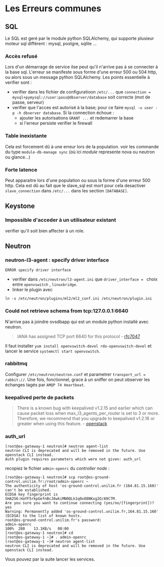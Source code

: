 # Les Erreurs communes

## SQL

Le SQL est geré par le module python SQLAlchemy, qui supporte plusieur moteur sql différent : mysql, postgre, sqlite ...

 ### Accès refusé

Lors d'un démarrage de service ilse peut qu'il n'arrive pas à se connecter à la base sql. L'erreur se manifeste sous forme d'une erreur 500 ou 504 http, ou alors sous un message python SQLAlchemy. Les points essentielle à verifier sont :
- verifier dans les fichier de configuratioon `/etc/...` que `connection = mysql+pymysql://user:pass@dbserver/database` soit correcte (mot de passe, serveur)
- verifier que l'acces est autorisé à la base; pour ce faire `mysql -u user -p -h dbserver database`. Si la connection échoue :
  - ajouter les autorisations `GRANT ...` et redemarrer la base
  - si l'erreur persiste verifier le firewall
  
 ### Table inexistante
 
Cela est forcement dû à une erreur lors de la population. voir les commande du type `module-db-manage sync` (où ici *module* represente nova ou neutron ou glance...)

### Forte latence

Peut apparaitre lors d'une population ou sous la forme d'une erreur 500 http. Cela est dû au fait que le slave_sql est mort pour cela desactiver `slave_connection` dans `/etc/...` dans les section `[DATABASE]`.


## Keystone

### Impossible d'acceder à un utilisateur existant 

verifier qu'il soit bien affecter à un role.


## Neutron

### neutron-l3-agent : specify driver interface
```
ERROR specify driver interface
```
- verifier dans `/etc/neutron/l3-agent.ini` que `driver_interface = ` choix entre `openvswitch` , `linuxbridge`.
- linker le plugin avec
 ```
 ln -s /etc/neutron/plugins/ml2/ml2_conf.ini /etc/neutron/plugin.ini
 ```

### Could not retrieve schema from tcp:127.0.0.1:6640

N'arrive pas à joindre ovsdbapp qui est un module python installé avec neutron.  

> IANA has assigned TCP port 6640 for this protocol - [rfc7047](https://tools.ietf.org/html/rfc7047)  

Il faut installer `yum install openvswitch-devel rdo-openvswitch-devel` et lancer le service `systemctl start openvswitch`.


### rabbitmq
Configurer `/etc/neutron/neutron.conf` et parametrer `transport_url = rabbit://`. 
Une fois, fonctionnel, grace à un sniffer on peut observer les échanges tagés par `AMQP 74 Heartbeat`.

### keepalived perte de packets

> There is a known bug with keepalived v1.2.15 and earlier which can cause packet loss when max_l3_agents_per_router is set to 3 or more. Therefore, we recommend that you upgrade to keepalived v1.2.16 or greater when using this feature. - [openstack](https://docs.openstack.org/neutron/ussuri/admin/deploy-ovs-ha-vrrp.html)

### auth_url

```
[root@os-gateway-1 neutron]# neutron agent-list
neutron CLI is deprecated and will be removed in the future. Use openstack CLI instead.
Auth plugin requires parameters which were not given: auth_url
```

recopiez le fichier `admin-openrc` du *controller node* :

```
[root@os-gateway-1 neutron]# scp root@os-ground-control.unilim.fr:/root/admin-openrc ~
The authenticity of host 'os-ground-control.unilim.fr (164.81.15.160)' can't be established.
ECDSA key fingerprint is SHA256:HaYF5rkpGefnBcJ6wkiMN0QLk1q0x08NKxg2O/A9C7M.
Are you sure you want to continue connecting (yes/no/[fingerprint])? yes
Warning: Permanently added 'os-ground-control.unilim.fr,164.81.15.160' (ECDSA) to the list of known hosts.
root@os-ground-control.unilim.fr's password:
admin-openrc                                                                   100%  280    13.1KB/s   00:00
[root@os-gateway-1 neutron]# cd
[root@os-gateway-1 ~]# . admin-openrc
[root@os-gateway-1 ~]# neutron agent-list
neutron CLI is deprecated and will be removed in the future. Use openstack CLI instead.
```

Vous pouvez par la suite lancer les services.


